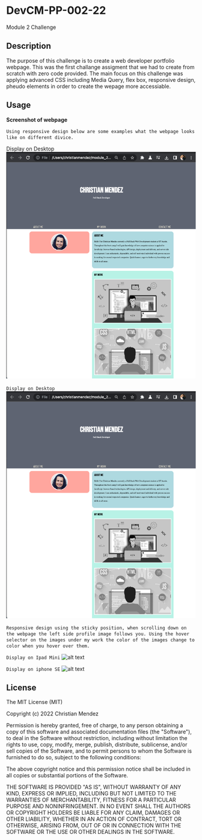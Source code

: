 # DevCM-PP-002-22
Module 2 Challenge  

## Description
The purpose of this challenge is to create a web developer portfolio webpage. This was the first challange assigment that we had to create from scratch with zero code provided. The main focus on this challenge was applying advanced CSS including Media Query, flex box, responsive design, pheudo elements in order to create the wepage more accessiable.

## Usage

**Screenshot of webpage** 
```
Using responsive design below are some examples what the webpage looks like on different divice. 
```
Display on Desktop
![alt text](./assets/images/Screen%20Shot%202022-11-03%20at%2012.32.00%20PM.png)

```Display on Desktop```
![alt text](./assets/images/Screen%20Shot%202022-11-03%20at%2012.32.00%20PM.png)
```
Responsive design using the sticky position, when scrolling down on the webpage the left side profile image follows you. Using the hover selector on the images under my work the color of the images change to color when you hover over them. 
```
```Display on Ipad Mini```
![alt text](./assets/images/Screen%20Shot%202022-11-03%20at%2012.30.19%20PM.png)

```Display on iphone SE```
![alt text](./assets/images/Screen%20Shot%202022-11-03%20at%2012.29.46%20PM.png)

## License

The MIT License (MIT)

Copyright (c) 2022 Christian Mendez

Permission is hereby granted, free of charge, to any person obtaining a copy of this software and associated documentation files (the "Software"), to deal in the Software without restriction, including without limitation the rights to use, copy, modify, merge, publish, distribute, sublicense, and/or sell copies of the Software, and to permit persons to whom the Software is furnished to do so, subject to the following conditions:

The above copyright notice and this permission notice shall be included in all copies or substantial portions of the Software.

THE SOFTWARE IS PROVIDED "AS IS", WITHOUT WARRANTY OF ANY KIND, EXPRESS OR IMPLIED, INCLUDING BUT NOT LIMITED TO THE WARRANTIES OF MERCHANTABILITY, FITNESS FOR A PARTICULAR PURPOSE AND NONINFRINGEMENT. IN NO EVENT SHALL THE AUTHORS OR COPYRIGHT HOLDERS BE LIABLE FOR ANY CLAIM, DAMAGES OR OTHER LIABILITY, WHETHER IN AN ACTION OF CONTRACT, TORT OR OTHERWISE, ARISING FROM, OUT OF OR IN CONNECTION WITH THE SOFTWARE OR THE USE OR OTHER DEALINGS IN THE SOFTWARE.
